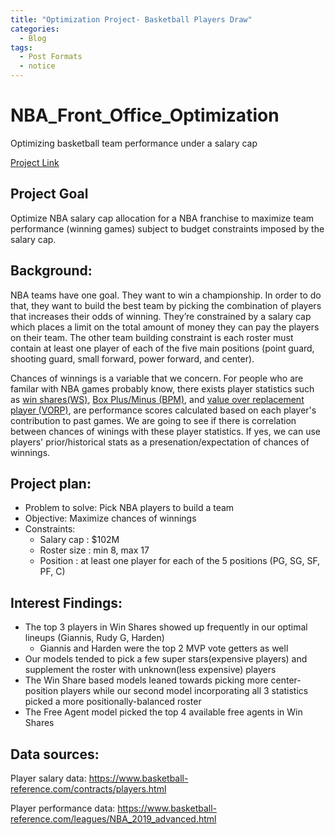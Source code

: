 ```yaml
---
title: "Optimization Project- Basketball Players Draw"
categories:
  - Blog
tags:
  - Post Formats
  - notice
---
```



# NBA_Front_Office_Optimization
Optimizing basketball team performance under a salary cap

[Project Link](https://yzclaire.github.io/NBA_Front_Office_Optimization/)

## Project Goal
Optimize NBA salary cap allocation for a NBA franchise to maximize team performance (winning games) subject to budget constraints imposed by the salary cap.

## Background: 
NBA teams have one goal. They want to win a championship. In order to do that, they want to build the best team by picking the combination of players that increases their odds of winning. They’re constrained by a salary cap which places a limit on the total amount of money they can pay the players on their team. The other team building constraint is each roster must contain at least one player of each of the five main positions (point guard, shooting guard, small forward, power forward, and center). 

Chances of winnings is a variable that we concern. For people who are familar with NBA games probably know, there exists player statistics such as [win shares(WS)](https://www.basketball-reference.com/about/ws.html), [Box Plus/Minus (BPM)](https://www.basketball-reference.com/about/bpm2.html), and [value over replacement player (VORP)](https://www.basketball-reference.com/about/bpm2.html), are performance scores calculated based on each player's contribution to past games. We are going to see if there is correlation between chances of winings with these player statistics. If yes, we can use players' prior/historical stats as a presenation/expectation of chances of winnings.


## Project plan:
- Problem to solve: Pick NBA players to build a team 
- Objective:  Maximize chances of winnings 
- Constraints:
  * Salary cap : $102M 
  * Roster size : min 8, max 17 
  * Position : at least one player for each of the 5 positions (PG, SG, SF, PF, C)

## Interest Findings:
- The top 3 players in Win Shares showed up frequently in our optimal lineups (Giannis, Rudy G, Harden)
    * Giannis and Harden were the top 2 MVP vote getters as well
- Our models tended to pick a few super stars(expensive players) and supplement the roster with unknown(less expensive) players
- The Win Share based models leaned towards picking more center-position players while our second model incorporating all 3 statistics picked a more positionally-balanced roster
- The Free Agent model picked the top 4 available free agents in Win Shares


## Data sources: 
Player salary data: https://www.basketball-reference.com/contracts/players.html 

Player performance data: https://www.basketball-reference.com/leagues/NBA_2019_advanced.html
